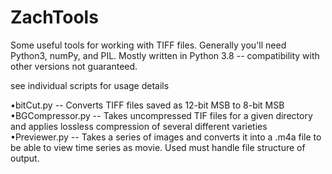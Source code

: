 # ZachTools
Some useful tools for working with TIFF files. Generally you'll need Python3, numPy, and PIL.
Mostly written in Python 3.8 -- compatibility with other versions not guaranteed. 

see individual scripts for usage details

•bitCut.py -- Converts TIFF files saved as 12-bit MSB to 8-bit MSB
•BGCompressor.py -- Takes uncompressed TIF files for a given directory and applies lossless compression of several different varieties
•Previewer.py -- Takes a series of images and converts it into a .m4a file to be able to view time series as movie. Used must handle file structure of output.

